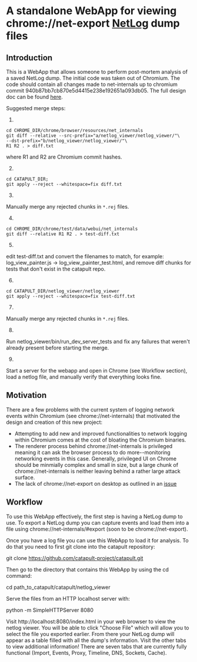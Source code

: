 A standalone WebApp for viewing chrome://net-export
[NetLog](https://www.chromium.org/developers/design-documents/network-stack/netlog) dump files
============

Introduction
------------
This is a WebApp that allows someone to perform post-mortem analysis of a
saved NetLog dump. The initial code was taken out of Chromium.
The code should contain all changes made to net-internals up to chromium commit
940b87bb7cb870e5d4415e238e192651a093db05. The full design doc can be found
[here](https://docs.google.com/document/d/1Ll7T5cguj5m2DqkUTad5DWRCqtbQ3L1q9FRvTN5-Y28/edit#).

Suggested merge steps:

1.
```
cd CHROME_DIR/chrome/browser/resources/net_internals
git diff --relative --src-prefix="a/netlog_viewer/netlog_viewer/"\
--dst-prefix="b/netlog_viewer/netlog_viewer/"\
R1 R2 . > diff.txt
```
where R1 and R2 are Chromium commit hashes.

2.
```
cd CATAPULT_DIR;
git apply --reject --whitespace=fix diff.txt
```

3.
Manually merge any rejected chunks in `*.rej` files.

4.
```
cd CHROME_DIR/chrome/test/data/webui/net_internals
git diff --relative R1 R2 . > test-diff.txt
```

5.
edit test-diff.txt and convert the filenames to match, for example: log_view_painter.js
-> log_view_painter_test.html, and remove diff chunks for tests that don't exist
in the catapult repo.

6.
```
cd CATAPULT_DIR/netlog_viewer/netlog_viewer
git apply --reject --whitespace=fix test-diff.txt
```

7.
Manually merge any rejected chunks in `*.rej` files.

8.
Run netlog_viewer/bin/run_dev_server_tests and fix any failures that weren't
already present before starting the merge.

9.
Start a server for the webapp and open in Chrome (see Workflow section), load a
netlog file, and manually verify that everything looks fine.


Motivation
------------
There are a few problems with the current system of logging network events
within Chromium (see chrome://net-internals) that motivated the design and
creation of this new project:
- Attempting to add new and improved functionalities to network logging within
Chromium comes at the cost of bloating the Chromium binaries.
- The renderer process behind chrome://net-internals is privileged meaning it
can ask the browser process to do more--monitoring networking events in this
case. Generally, privileged UI on Chrome should be minmially complex and
small in size, but a large chunk of chrome://net-internals is neither leaving
behind a rather large attack surface.
- The lack of chrome://net-export on desktop as outlined in an
[issue](https://bugs.chromium.org/p/chromium/issues/detail?id=472706)

Workflow
--------------
To use this WebApp effectively, the first step is having a NetLog dump to use.
To export a NetLog dump you can capture events and load them into a file
using chrome://net-internals/#export (soon to be chrome://net-export).

Once you have a log file you can use this WebApp to load it for analysis.
To do that you need to first git clone into the catapult repository:

git clone https://github.com/catapult-project/catapult.git

Then go to the directory that contains this WebApp by using the cd command:

cd path_to_catapult/catapult/netlog_viewer

Serve the files from an HTTP localhost server with:

python -m SimpleHTTPServer 8080

Visit http://localhost:8080/index.html in your web browser to view the
netlog viewer. You will be able to click "Choose File" which will allow you to
select the file you exported earlier. From there your NetLog dump will appear
as a table filled with all the dump's information. Visit the other tabs to
view additional information! There are seven tabs that are currently fully
functional (Import, Events, Proxy, Timeline, DNS, Sockets, Cache).
